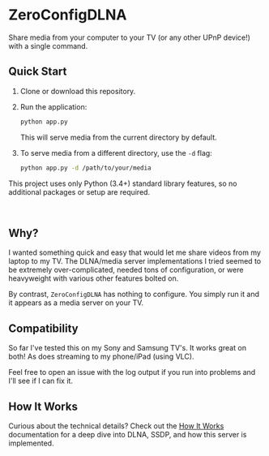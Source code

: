 # ZeroConfigDLNA

Share media from your computer to your TV (or any other UPnP device!) with a single command.

## Quick Start

1. Clone or download this repository.
2. Run the application:
   ```bash
   python app.py
   ```
   This will serve media from the current directory by default.

3. To serve media from a different directory, use the `-d` flag:
   ```bash
   python app.py -d /path/to/your/media
   ```

This project uses only Python (3.4+) standard library features, so no additional packages or setup are required.

&nbsp;


## Why?

I wanted something quick and easy that would let me share videos from my laptop to my TV. The DLNA/media server implementations I tried seemed to be extremely over-complicated, needed tons of configuration, or were heavyweight with various other features bolted on.

By contrast, `ZeroConfigDLNA` has nothing to configure. You simply run it and it appears as a media server on your TV.


## Compatibility

So far I've tested this on my Sony and Samsung TV's. It works great on both! As does streaming to my phone/iPad (using VLC).

Feel free to open an issue with the log output if you run into problems and I'll see if I can fix it.

## How It Works

Curious about the technical details? Check out the [How It Works](how_it_works.md) documentation for a deep dive into DLNA, SSDP, and how this server is implemented.